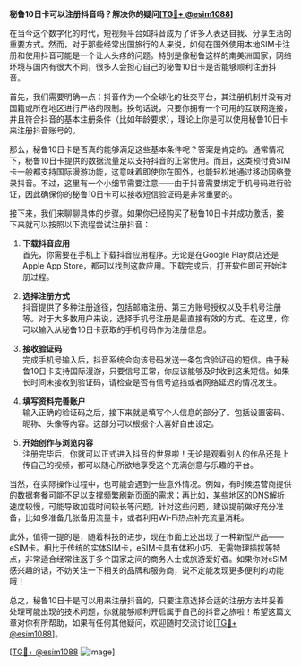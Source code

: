 **秘鲁10日卡可以注册抖音吗？解决你的疑问[[TG💪+ @esim1088](https://t.me/s/esim1088)]**

在当今这个数字化的时代，短视频平台如抖音成为了许多人表达自我、分享生活的重要方式。然而，对于那些经常出国旅行的人来说，如何在国外使用本地SIM卡注册和使用抖音可能是一个让人头疼的问题。特别是像秘鲁这样的南美洲国家，网络环境与国内有很大不同，很多人会担心自己的秘鲁10日卡是否能够顺利注册抖音。

首先，我们需要明确一点：抖音作为一个全球化的社交平台，其注册机制并没有对国籍或所在地区进行严格的限制。换句话说，只要你拥有一个可用的互联网连接，并且符合抖音的基本注册条件（比如年龄要求），理论上你是可以使用秘鲁10日卡来注册抖音账号的。

那么，秘鲁10日卡是否真的能够满足这些基本条件呢？答案是肯定的。通常情况下，秘鲁10日卡提供的数据流量足以支持抖音的正常使用。而且，这类预付费SIM卡一般都支持国际漫游功能，这意味着即使你在国外，也能轻松地通过移动网络登录抖音。不过，这里有一个小细节需要注意——由于抖音需要绑定手机号码进行验证，因此确保你的秘鲁10日卡可以接收短信验证码是非常重要的。

接下来，我们来聊聊具体的步骤。如果你已经购买了秘鲁10日卡并成功激活，接下来就可以按照以下流程尝试注册抖音：

1. **下载抖音应用**  
   首先，你需要在手机上下载抖音应用程序。无论是在Google Play商店还是Apple App Store，都可以找到这款应用。下载完成后，打开软件即可开始注册过程。

2. **选择注册方式**  
   抖音提供了多种注册途径，包括邮箱注册、第三方账号授权以及手机号注册等。对于大多数用户来说，选择手机号注册是最直接有效的方式。在这里，你可以输入从秘鲁10日卡获取的手机号码作为注册信息。

3. **接收验证码**  
   完成手机号输入后，抖音系统会向该号码发送一条包含验证码的短信。由于秘鲁10日卡支持国际漫游，只要信号正常，你应该能够及时收到这条短信。如果长时间未接收到验证码，请检查是否有信号遮挡或者网络延迟的情况发生。

4. **填写资料完善账户**  
   输入正确的验证码之后，接下来就是填写个人信息的部分了。包括设置密码、昵称、头像等内容。这部分可以根据个人喜好自由设定。

5. **开始创作与浏览内容**  
   注册完毕后，你就可以正式进入抖音的世界啦！无论是观看别人的作品还是上传自己的视频，都可以随心所欲地享受这个充满创意与乐趣的平台。

当然，在实际操作过程中，也可能会遇到一些意外情况。例如，有时候运营商提供的数据套餐可能不足以支撑频繁刷新页面的需求；再比如，某些地区的DNS解析速度较慢，可能导致加载时间较长等问题。针对这些问题，建议提前做好充分准备，比如多准备几张备用流量卡，或者利用Wi-Fi热点补充流量消耗。

此外，值得一提的是，随着科技的进步，现在市面上还出现了一种新型产品——eSIM卡。相比于传统的实体SIM卡，eSIM卡具有体积小巧、无需物理插拔等特点，非常适合经常往返于多个国家之间的商务人士或旅游爱好者。如果你对eSIM感兴趣的话，不妨关注一下相关的品牌和服务商，说不定能发现更多便利的功能哦！

总之，秘鲁10日卡是可以用来注册抖音的，只要注意选择合适的注册方法并妥善处理可能出现的技术问题，你就能够顺利开启属于自己的抖音之旅啦！希望这篇文章对你有所帮助，如果有任何其他疑问，欢迎随时交流讨论[[TG💪+ @esim1088](https://t.me/s/esim1088)]。

[[TG💪+ @esim1088](https://t.me/s/esim1088) ![Image](https://i.postimg.cc/4NQfJmqS/Snipaste-2025-05-13-00-14-12.png)]